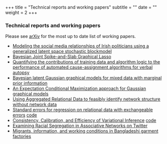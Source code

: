 +++
title = "Technical reports and working papers"
subtitle = ""
date = ""
weight = 2
+++

### Technical reports and working papers
Please see [arXiv](https://arxiv.org/find/stat/1/au:+McCormick_T/0/1/0/all/0/1) for the most up to date list of working papers.

+ [Modeling the social media relationships of Irish politicians using a generalized latent space stochastic blockmodel](https://arxiv.org/abs/1807.06063)
+ [Bayesian Joint Spike-and-Slab Graphical Lasso](https://arxiv.org/abs/1805.07051)
+ [Quantifying the contributions of training data and algorithm logic to the performance of automated cause-assignment algorithms for verbal autopsy](https://arxiv.org/abs/1803.07141)
+ [Bayesian latent Gaussian graphical models for mixed data with marginal prior information](https://arxiv.org/abs/1711.00877) 
+ [An Expectation Conditional Maximization approach for Gaussian graphical models](https://arxiv.org/abs/1709.06970) 
+ [Using Aggregated Relational Data to feasibly identify network structure without network data](https://arxiv.org/abs/1703.04157)
+ [Standard errors for regression on relational data with exchangeable errors](https://arxiv.org/abs/1701.05530) [code](https://github.com/fmarrs3/netreg_public)
+ [Consistency, Calibration, and Efficiency of Variational Inference](http://arxiv.org/abs/1510.08151) [code](https://github.com/tedwestling/variational_asymptotics)
+ [Examining Racial Segregation in Associative Networks on Twitter](https://arxiv.org/abs/1705.04401)
+ [Migrants, information, and working conditions in Bangladeshi garment factories](https://www.dropbox.com/s/wuuig4mzr6ecdwr/BHM.pdf?dl=0) 


